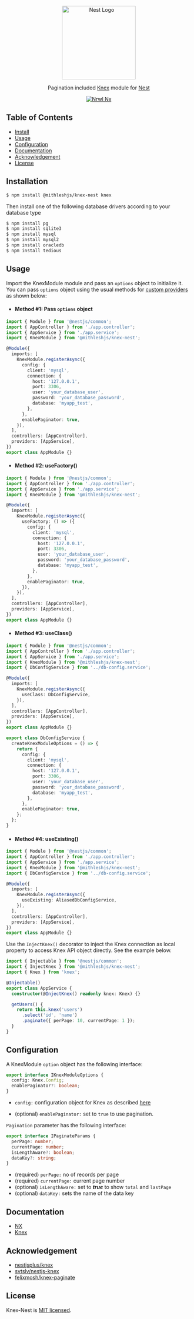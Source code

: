 <p align="center">
  <a href="https://nestjs.com/" target="blank"><img src="https://nestjs.com/img/logo.svg" width="200" alt="Nest Logo" /></a>
</p>

<p align="center">
  Pagination included <a href="https://knexjs.org/" target="blank">Knex</a> module for <a href="https://knexjs.org/" target="blank">Nest</a>
</p>

<p align="center">
  <a href="https://nx.dev/" target="blank"><img src="https://img.shields.io/badge/built%20with-Nx-orange?style=for-the-badge" alt="Nrwl Nx" /></a>
</p>

## Table of Contents

- [Install](#installation)
- [Usage](#usage)
- [Configuration](#configuration)
- [Documentation](#documentation)
- [Acknowledgement](#acknowledgement)
- [License](#license)

## Installation

```bash
$ npm install @mithleshjs/knex-nest knex
```
Then install one of the following database drivers according to your database type

```bash
$ npm install pg
$ npm install sqlite3
$ npm install mysql
$ npm install mysql2
$ npm install oracledb
$ npm install tedious
```
## Usage

Import the KnexModule module and pass an `options` object to initialize it. You can pass `options` object using the usual methods for [custom providers](https://docs.nestjs.com/fundamentals/custom-providers) as shown below:

- #### Method #1: Pass `options` object

```typescript
import { Module } from '@nestjs/common';
import { AppController } from './app.controller';
import { AppService } from './app.service';
import { KnexModule } from '@mithleshjs/knex-nest';

@Module({
  imports: [
    KnexModule.registerAsync({
      config: {
        client: 'mysql',
        connection: {
          host: '127.0.0.1',
          port: 3306,
          user: 'your_database_user',
          password: 'your_database_password',
          database: 'myapp_test',
        },
      },
      enablePaginator: true,
    }),
  ],
  controllers: [AppController],
  providers: [AppService],
})
export class AppModule {}
```

- #### Method #2: useFactory()

```typescript
import { Module } from '@nestjs/common';
import { AppController } from './app.controller';
import { AppService } from './app.service';
import { KnexModule } from '@mithleshjs/knex-nest';

@Module({
  imports: [
    KnexModule.registerAsync({
      useFactory: () => ({
        config: {
          client: 'mysql',
          connection: {
            host: '127.0.0.1',
            port: 3306,
            user: 'your_database_user',
            password: 'your_database_password',
            database: 'myapp_test',
          },
        },
        enablePaginator: true,
      }),
    }),
  ],
  controllers: [AppController],
  providers: [AppService],
})
export class AppModule {}
```

- #### Method #3: useClass()

```typescript
import { Module } from '@nestjs/common';
import { AppController } from './app.controller';
import { AppService } from './app.service';
import { KnexModule } from '@mithleshjs/knex-nest';
import { DbConfigService } from '../db-config.service';

@Module({
  imports: [
    KnexModule.registerAsync({
      useClass: DbConfigService,
    }),
  ],
  controllers: [AppController],
  providers: [AppService],
})
export class AppModule {}
```

```typescript
export class DbConfigService {
  createKnexModuleOptions = () => {
    return {
      config: {
        client: 'mysql',
        connection: {
          host: '127.0.0.1',
          port: 3306,
          user: 'your_database_user',
          password: 'your_database_password',
          database: 'myapp_test',
        },
      },
      enablePaginator: true,
    };
  };
}
```
- #### Method #4: useExisting()
```typescript
import { Module } from '@nestjs/common';
import { AppController } from './app.controller';
import { AppService } from './app.service';
import { KnexModule } from '@mithleshjs/knex-nest';
import { DbConfigService } from '../db-config.service';

@Module({
  imports: [
    KnexModule.registerAsync({
      useExisting: AliasedDbConfigService,
    }),
  ],
  controllers: [AppController],
  providers: [AppService],
})
export class AppModule {}
```

Use the `InjectKnex()` decorator to inject the Knex connection as local property to access Knex API object directly. See the example below.

```typescript
import { Injectable } from '@nestjs/common';
import { InjectKnex } from '@mithleshjs/knex-nest';
import { Knex } from 'knex';

@Injectable()
export class AppService {
  constructor(@InjectKnex() readonly knex: Knex) {}

  getUsers() {
    return this.knex('users')
      .select('id', 'name')
      .paginate({ perPage: 10, currentPage: 1 });
  }
}
```

## Configuration

A KnexModule `option` object has the following interface:

```typescript
export interface IKnexModuleOptions {
  config: Knex.Config;
  enablePaginator?: boolean;
}
```

- `config:` configuration object for Knex as described [here](https://knexjs.org/#Installation-client)

- (optional) `enablePaginator:` set to `true` to use pagination.

`Pagination` parameter has the following interface: 
```typescript
export interface IPaginateParams {
  perPage: number;
  currentPage: number;
  isLengthAware?: boolean;
  dataKey?: string;
}
```
- (required) `perPage:` no of records per page
- (required) `currentPage:` current page number
- (optional) `isLengthAware:` set to _**true**_ to show `total` and `lastPage`
- (optional) `dataKey:` sets the name of the data key

## Documentation

- [NX](https://nx.dev/l/r/nest/library)
- [Knex](https://knexjs.org)

## Acknowledgement

- [nestjsplus/knex](https://github.com/nestjsplus/knex)
- [svtslv/nestjs-knex](https://github.com/svtslv/nestjs-knex)
- [felixmosh/knex-paginate](https://github.com/felixmosh/knex-paginate)

## License

Knex-Nest is [MIT licensed](LICENSE).
